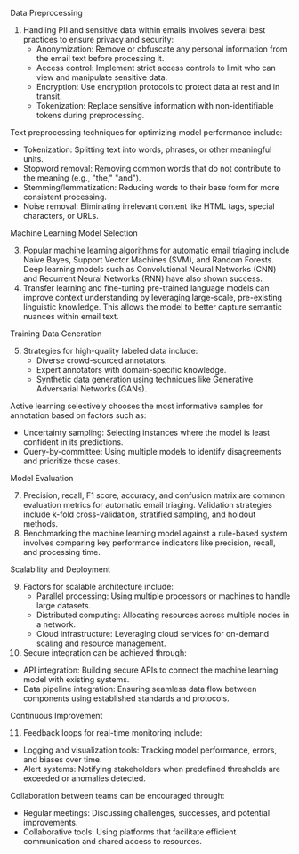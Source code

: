 Data Preprocessing

1. Handling PII and sensitive data within emails involves several best practices to ensure privacy and security:
   - Anonymization: Remove or obfuscate any personal information from the email text before processing it.
   - Access control: Implement strict access controls to limit who can view and manipulate sensitive data.
   - Encryption: Use encryption protocols to protect data at rest and in transit.
   - Tokenization: Replace sensitive information with non-identifiable tokens during preprocessing.

Text preprocessing techniques for optimizing model performance include:
- Tokenization: Splitting text into words, phrases, or other meaningful units.
- Stopword removal: Removing common words that do not contribute to the meaning (e.g., "the," "and").
- Stemming/lemmatization: Reducing words to their base form for more consistent processing.
- Noise removal: Eliminating irrelevant content like HTML tags, special characters, or URLs.

Machine Learning Model Selection

3. Popular machine learning algorithms for automatic email triaging include Naive Bayes, Support Vector Machines (SVM), and Random Forests. Deep learning models such as Convolutional Neural Networks (CNN) and Recurrent Neural Networks (RNN) have also shown success.
4. Transfer learning and fine-tuning pre-trained language models can improve context understanding by leveraging large-scale, pre-existing linguistic knowledge. This allows the model to better capture semantic nuances within email text.

Training Data Generation

5. Strategies for high-quality labeled data include:
   - Diverse crowd-sourced annotators.
   - Expert annotators with domain-specific knowledge.
   - Synthetic data generation using techniques like Generative Adversarial Networks (GANs).

Active learning selectively chooses the most informative samples for annotation based on factors such as:
- Uncertainty sampling: Selecting instances where the model is least confident in its predictions.
- Query-by-committee: Using multiple models to identify disagreements and prioritize those cases.

Model Evaluation

7. Precision, recall, F1 score, accuracy, and confusion matrix are common evaluation metrics for automatic email triaging. Validation strategies include k-fold cross-validation, stratified sampling, and holdout methods.
8. Benchmarking the machine learning model against a rule-based system involves comparing key performance indicators like precision, recall, and processing time.

Scalability and Deployment

9. Factors for scalable architecture include:
   - Parallel processing: Using multiple processors or machines to handle large datasets.
   - Distributed computing: Allocating resources across multiple nodes in a network.
   - Cloud infrastructure: Leveraging cloud services for on-demand scaling and resource management.
10. Secure integration can be achieved through:
   - API integration: Building secure APIs to connect the machine learning model with existing systems.
   - Data pipeline integration: Ensuring seamless data flow between components using established standards and protocols.

Continuous Improvement

11. Feedback loops for real-time monitoring include:
   - Logging and visualization tools: Tracking model performance, errors, and biases over time.
   - Alert systems: Notifying stakeholders when predefined thresholds are exceeded or anomalies detected.

Collaboration between teams can be encouraged through:
- Regular meetings: Discussing challenges, successes, and potential improvements.
- Collaborative tools: Using platforms that facilitate efficient communication and shared access to resources.